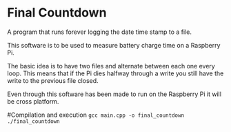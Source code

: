 # Final Countdown
A program that runs forever logging the date time stamp to a file.

This software is to be used to measure battery charge time on a Raspberry Pi.

The basic idea is to have two files and alternate between each one every loop. This means that if the Pi dies halfway through a write you still have the write to the previous file closed.

Even through this software has been made to run on the Raspberry Pi it will be cross platform.

#Compilation and execution
`gcc main.cpp -o final_countdown`
`./final_countdown`

